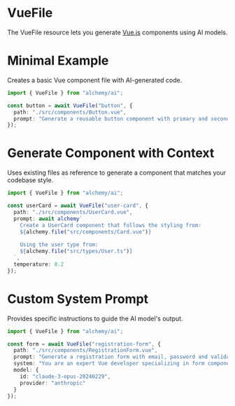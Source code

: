# VueFile

The VueFile resource lets you generate [Vue.js](https://vuejs.org/) components using AI models.

# Minimal Example

Creates a basic Vue component file with AI-generated code.

```ts
import { VueFile } from "alchemy/ai";

const button = await VueFile("button", {
  path: "./src/components/Button.vue",
  prompt: "Generate a reusable button component with primary and secondary variants"
});
```

# Generate Component with Context

Uses existing files as reference to generate a component that matches your codebase style.

```ts
import { VueFile } from "alchemy/ai";

const userCard = await VueFile("user-card", {
  path: "./src/components/UserCard.vue",
  prompt: await alchemy`
    Create a UserCard component that follows the styling from:
    ${alchemy.file("src/components/Card.vue")}
    
    Using the user type from:
    ${alchemy.file("src/types/User.ts")}
  `,
  temperature: 0.2
});
```

# Custom System Prompt

Provides specific instructions to guide the AI model's output.

```ts
import { VueFile } from "alchemy/ai";

const form = await VueFile("registration-form", {
  path: "./src/components/RegistrationForm.vue",
  prompt: "Generate a registration form with email, password and validation",
  system: "You are an expert Vue developer specializing in form components. Create a single Vue component inside ```vue fences with no additional text.",
  model: {
    id: "claude-3-opus-20240229",
    provider: "anthropic"
  }
});
```